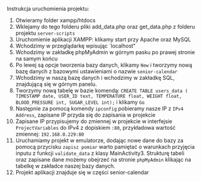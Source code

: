 Instrukcja uruchomienia projektu:
1. Otwieramy folder xampp/htdocs
2. Wklejamy do tego folderu pliki add_data.php oraz get_data.php z folderu projektu `server-scripts`
3. Uruchomienie aplikacji XAMPP: klikamy start przy Apache oraz MySQL
4. Wchodzimy w przeglądarkę wpisując `localhost"
5. Wchodzimy w zakładkę phpMyAdmin w górnym pasku po prawej stronie na samym końcu
6. Po lewej są opcje tworzenia bazy danych, klikamy `New` i tworzymy nową bazę danych z bazowymi ustawieniami o nazwie `senior-calendar`
7. Wchodzimy w naszą bazę danych i wchodzimy w zakładkę SQL, znajdującą się w górnym panelu.
8. Tworzymy nową tabelę w bazie komendą: `CREATE TABLE users_data ( TIMESTAMP date, USER_ID text, TEMPERATURE float, WEIGHT float, BLOOD_PRESSURE int, SUGAR_LEVEL int);` i klikamy `Go`
9. Następnie za pomocą komendy `ipconfig` pobieramy nasze IP z `IPv4 Address`, zapisane IP przyda się do zapisania w projekcie
10. Zapisane IP przypisujemy do zmiennej w projekcie w interfejsie `ProjectVariables` do IPv4 z dopiskiem `:80`, przykładowa wartość zmiennej: `192.168.0.229:80`
11. Uruchamiamy projekt w emulatorze, dodając nowe dane do bazy za pomocą przycisku `zapisz pomiar` warto pamiętać o warunkach przyjęcia inputu z funkcji `validate_data` z klasy MainActivity3. Strukturę tabeli oraz zapisane dane
możemy obejrzeć na stronie `phpMyAdmin` klikając na tabelkę w zakładce naszej bazy danych.
12. Projekt aplikacji znajduje się w części senior-calendar